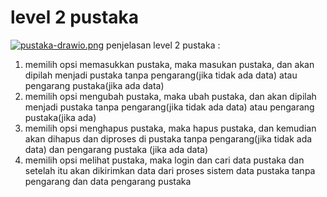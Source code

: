 # level 2 pustaka
[![pustaka-drawio.png](https://i.postimg.cc/MpJnsmz8/pustaka-drawio.png)](https://postimg.cc/D85f0sWC)
penjelasan level 2 pustaka :
1. memilih opsi memasukkan pustaka, maka masukan pustaka, dan akan dipilah menjadi pustaka tanpa pengarang(jika tidak ada data) atau pengarang pustaka(jika ada data)
2. memilih opsi mengubah pustaka, maka ubah pustaka, dan akan dipilah menjadi pustaka tanpa pengarang(jika tidak ada data) atau pengarang pustaka(jika ada)
3. memilih opsi menghapus pustaka, maka hapus pustaka, dan kemudian akan dihapus dan diproses di pustaka tanpa pengarang(jika tidak ada data) dan pengarang pustaka (jika ada data)
4. memilih opsi melihat pustaka, maka login dan cari data pustaka dan setelah itu akan dikirimkan data dari proses sistem data pustaka tanpa pengarang dan data      pengarang pustaka